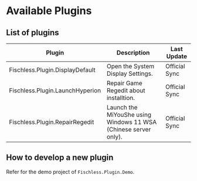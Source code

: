 # Available Plugins

## List of plugins

| Plugin                          | Description                                                  | Last Update   |
| ------------------------------- | ------------------------------------------------------------ | ------------- |
| Fischless.Plugin.DisplayDefault | Open the System Display Settings.                            | Official Sync |
| Fischless.Plugin.LaunchHyperion | Repair Game Regedit about installtion.                       | Official Sync |
| Fischless.Plugin.RepairRegedit  | Launch the MiYouShe using Windows 11 WSA (Chinese server only). | Official Sync |

## How to develop a new plugin

Refer for the demo project of `Fischless.Plugin.Demo`.